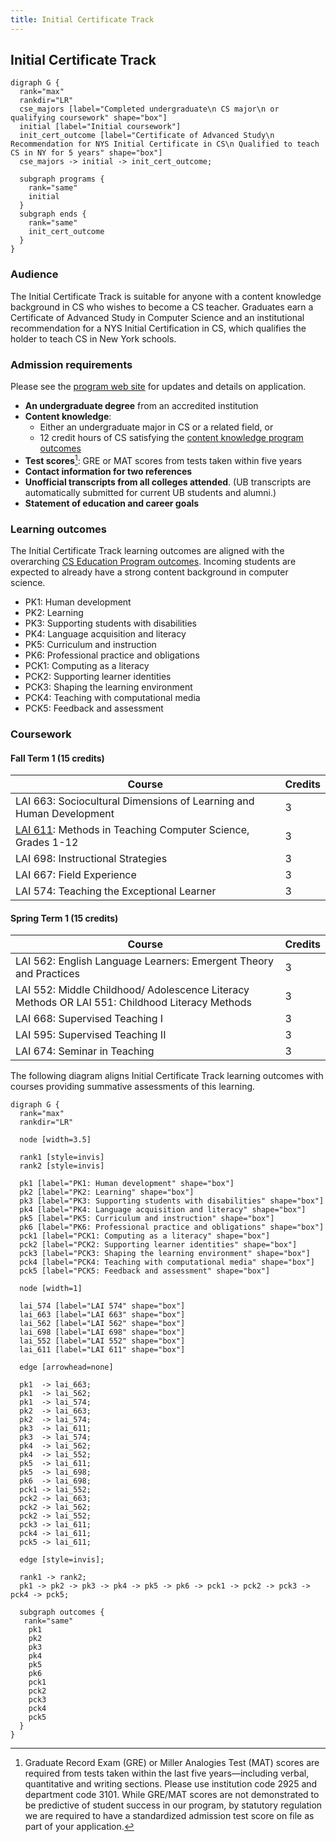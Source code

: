 ```yaml
---
title: Initial Certificate Track
---
```


## Initial Certificate Track

```{.graphviz caption="The Initial Certificate Track"}
digraph G {
  rank="max"
  rankdir="LR"
  cse_majors [label="Completed undergraduate\n CS major\n or qualifying coursework" shape="box"]
  initial [label="Initial coursework"]
  init_cert_outcome [label="Certificate of Advanced Study\n Recommendation for NYS Initial Certificate in CS\n Qualified to teach CS in NY for 5 years" shape="box"]
  cse_majors -> initial -> init_cert_outcome;
  
  subgraph programs {
    rank="same"
    initial
  }
  subgraph ends {
    rank="same"
    init_cert_outcome
  }
}
```

### Audience

The Initial Certificate Track is suitable for anyone with a content knowledge background in CS
who wishes to become a CS teacher. Graduates earn a Certificate of Advanced Study 
in Computer Science and an institutional recommendation for a NYS Initial Certification in CS, 
which qualifies the holder to teach CS in New York schools. 

### Admission requirements

Please see the [program web site](#TODO) for updates and details on application. 

- **An undergraduate degree** from an accredited institution
- **Content knowledge**:
  - Either an undergraduate major in CS or a related field, or 
  - 12 credit hours of CS satisfying the [content knowledge program outcomes](#cs-content-knowledge)
- **Test scores**[^1]: GRE or MAT scores from tests taken within five years
- **Contact information for two references**
- **Unofficial transcripts from all colleges attended**. (UB transcripts are automatically submitted for current UB students and alumni.)
- **Statement of education and career goals**

[^1]: Graduate Record Exam (GRE) or Miller Analogies Test (MAT) scores are required from tests taken within the last five years—including verbal, quantitative and writing sections. Please use institution code 2925 and department code 3101.  While GRE/MAT scores are not demonstrated to be predictive of student success in our program, by statutory regulation we are required to have a standardized admission test score on file as part of your application. 

### Learning outcomes

The Initial Certificate Track learning outcomes are aligned with the overarching 
[CS Education Program outcomes](#program-outcomes). Incoming students are expected to 
already have a strong content background in computer science.

 - PK1: Human development
 - PK2: Learning
 - PK3: Supporting students with disabilities
 - PK4: Language acquisition and literacy
 - PK5: Curriculum and instruction
 - PK6: Professional practice and obligations
 - PCK1: Computing as a literacy
 - PCK2: Supporting learner identities
 - PCK3: Shaping the learning environment
 - PCK4: Teaching with computational media
 - PCK5: Feedback and assessment

### Coursework

#### Fall Term 1 (15 credits)

| Course                                                                 | Credits |
|------------------------------------------------------------------------|---------|
| LAI 663: Sociocultural Dimensions of Learning and Human Development    | 3       |
| [LAI 611](#lai-611): Methods in Teaching Computer Science, Grades 1-12 | 3       |
| LAI 698: Instructional Strategies                                      | 3       |
| LAI 667: Field Experience                                              | 3       |
| LAI 574: Teaching the Exceptional Learner                              | 3       |

#### Spring Term 1 (15 credits)

| Course                                                                                          | Credits |
|-------------------------------------------------------------------------------------------------|---------|
| LAI 562: English Language Learners: Emergent Theory and Practices                               | 3       |
| LAI 552: Middle Childhood/ Adolescence Literacy Methods OR  LAI 551: Childhood Literacy Methods | 3       |
| LAI 668: Supervised Teaching I                                                                  | 3       |
| LAI 595: Supervised Teaching II                                                                 | 3       |
| LAI 674: Seminar in Teaching                                                                    | 3       |

The following diagram aligns Initial Certificate Track learning outcomes with courses 
providing summative assessments of this learning.

```{.graphviz caption="Alignment of program and course outcomes"}
digraph G {
  rank="max"
  rankdir="LR"

  node [width=3.5]

  rank1 [style=invis]
  rank2 [style=invis]

  pk1 [label="PK1: Human development" shape="box"]
  pk2 [label="PK2: Learning" shape="box"]
  pk3 [label="PK3: Supporting students with disabilities" shape="box"]
  pk4 [label="PK4: Language acquisition and literacy" shape="box"]
  pk5 [label="PK5: Curriculum and instruction" shape="box"]
  pk6 [label="PK6: Professional practice and obligations" shape="box"]
  pck1 [label="PCK1: Computing as a literacy" shape="box"]
  pck2 [label="PCK2: Supporting learner identities" shape="box"]
  pck3 [label="PCK3: Shaping the learning environment" shape="box"]
  pck4 [label="PCK4: Teaching with computational media" shape="box"]
  pck5 [label="PCK5: Feedback and assessment" shape="box"]

  node [width=1]

  lai_574 [label="LAI 574" shape="box"]
  lai_663 [label="LAI 663" shape="box"]
  lai_562 [label="LAI 562" shape="box"]
  lai_698 [label="LAI 698" shape="box"]
  lai_552 [label="LAI 552" shape="box"]
  lai_611 [label="LAI 611" shape="box"]

  edge [arrowhead=none]

  pk1  -> lai_663;
  pk1  -> lai_562;
  pk1  -> lai_574;
  pk2  -> lai_663;
  pk2  -> lai_574;
  pk3  -> lai_611;
  pk3  -> lai_574;
  pk4  -> lai_562;
  pk4  -> lai_552;
  pk5  -> lai_611;
  pk5  -> lai_698;
  pk6  -> lai_698;
  pck1 -> lai_552;
  pck2 -> lai_663;
  pck2 -> lai_562;
  pck2 -> lai_552;
  pck3 -> lai_611;
  pck4 -> lai_611;
  pck5 -> lai_611;

  edge [style=invis];

  rank1 -> rank2;
  pk1 -> pk2 -> pk3 -> pk4 -> pk5 -> pk6 -> pck1 -> pck2 -> pck3 -> pck4 -> pck5;

  subgraph outcomes {
   rank="same"
    pk1
    pk2
    pk3
    pk4
    pk5
    pk6
    pck1
    pck2
    pck3
    pck4
    pck5
  }
}
```
